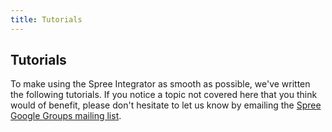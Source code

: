 ```yaml
---
title: Tutorials
---
```


## Tutorials

To make using the Spree Integrator as smooth as possible, we've written the following tutorials. If you notice a topic not covered here that you think would of benefit, please don't hesitate to let us know by emailing the [Spree Google Groups mailing list](http://groups.google.com/group/spree-user).